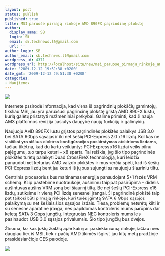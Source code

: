 ```yaml
---
layout: post
status: publish
published: true
title: MSI paruošė pirmąją rinkoje AMD 890FX pagrindinę plokštę
author:
  display_name: SB
  login: SB
  email: sb.technews.lt@gmail.com
  url: ''
author_login: SB
author_email: sb.technews.lt@gmail.com
wordpress_id: 4371
wordpress_url: http://localhost/site/new/msi_paruose_pirmaja_rinkoje_amd_890fx_pagrindine_plokste/
date: '2009-12-12 19:51:38 +0200'
date_gmt: '2009-12-12 19:51:38 +0200'
categories:
- Naujienos
---
```

<div class="imgright"><img src="http://www.part.lt/img/e4f65ab766b9af85cf39bcde791681b3431.jpg"  /></div>
<p>Internete pasirodė informacija, kad viena iš pagrindinių plokščių gamintojų, tiksliau MSI, jau yra paruošusi pagrindinę plokštę grįstą AMD 890FX lustu, kurią galėtų pristatyti mažmeniniai prekybai. Galime priminti, kad ši nauja AM3 platformos revizija pasiūlys daugybę naujų funkcijų ir galimybių.</p>
<p>Naujuoju AMD 890FX lustu grįstos pagrindinės plokštės palaikys USB 3.0 bei SATA 6Gbps sąsajas ir iki net šešių PCI-Express 2.0 x16 lizdų. Kol kas ne visiškai yra aiškus elektros konfigūracijos paskirstymas atskiriems lizdams, tačiau tikėtina, kad du kartu veikiantys PCI-Express x16 lizdai veiks pilnu pajėgumu, tuo tarpu keturi – x8 sparta. Tai reiškia, jog šio tipo pagrindinės plokštės turėtų palaikyti Quad CrossFireX technologiją, kuri leidžia panaudoti net keturias AMD vaizdo plokštes ir mus verčia spėti, kad iš šešių PCI-Express lizdų bent jau keturi iš jų bus sujungti su naujuoju šiauriniu tiltu.</p>
<p>Centrinis procesorius bus maitinamas energija panaudojant 5+1 fazės VRM schemą. Kaip pastebime nuotraukoje, aušinimu taip pat pasirūpinta – didelis aušintuvas aušins VRM zoną bei šiaurinį tiltą. Be net šešių PCI-Express x16 lizdų, sutiksime ir vieną PCI lizdą senesnei įrangai. Ši pagrindinė plokštė taip pat taikosi būti pirmąją rinkoje, kuri turės įgimtą SATA 6 Gbps sąsajos palaikymą su net šešiais šios sąsajos lizdais. Tiesa, problemų neturėtų kilti ir su senesne aparatine įranga, nes papildomas kontroleris mums parūpins dar keletą SATA 3 Gbps jungčių. Integruotas NEC kontroleris mums leis pasinaudoti USB 3.0 sąsajos privalumais. Šio tipo jungčių bus dvejos.</p>
<p>Žinoma, kol kas jokių žodžių apie kainą ar pasiekiamumą rinkoje, tačiau mes daugiau tiek iš MSI, tiek ir pačių AMD tikimės išgirsti jau kitų metų pradžioje prasidėsiančioje CES parodoje.</p>
<p><img src="http://www.part.lt/img/4e4c64e75934ddae7ea424c4350009b0671.jpg" /></p>
